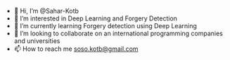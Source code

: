 - 👋 Hi, I’m @Sahar-Kotb
- 👀 I’m interested in Deep Learning and Forgery Detection
- 🌱 I’m currently learning Forgery detection using Deep Learning
- 💞️ I’m looking to collaborate on an international programming companies and universities
- 📫 How to reach me soso.kotb@gmail.com

<!---
Sahar-Kotb/Sahar-Kotb is a ✨ special ✨ repository because its `README.md` (this file) appears on your GitHub profile.
You can click the Preview link to take a look at your changes.
--->
